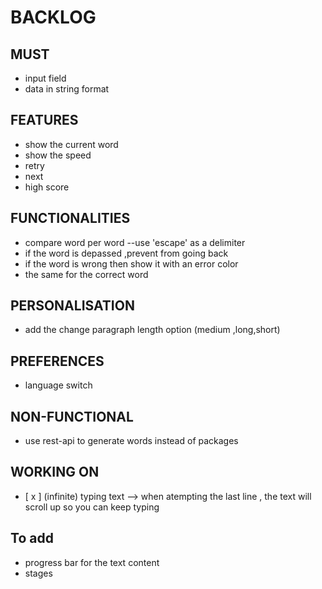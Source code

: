 # BACKLOG
## MUST
* input field
* data in string format
## FEATURES
- show the current word
- show the speed 
- retry
- next
- high score
## FUNCTIONALITIES
- compare word per word --use 'escape' as a delimiter
- if the word is depassed ,prevent from going back
- if the word is wrong then show it with an error color
- the same for the correct word 

## PERSONALISATION
- add the change paragraph length option (medium ,long,short)
## PREFERENCES 
- language switch
## NON-FUNCTIONAL
- use rest-api to generate words instead of packages
## WORKING ON   
- [ x ] (infinite) typing text --> when atempting the last line , the text will scroll up so you can keep typing
## To add
- progress bar for the text content
- stages 